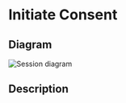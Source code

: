 # Initiate Consent

## Diagram 

![Session diagram](http://www.plantuml.com/plantuml/proxy?src=https://raw.githubusercontent.com/adorsys/open-banking-gateway/gh-pages/docs/architecture/diagrams/useCases/4-initiateAisConsent.puml&fmt=svg&vvv=1&sanitize=true)  

## Description
